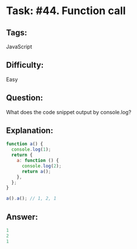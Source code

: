 # Task: #44. Function call

## Tags: 

JavaScript

## Difficulty:

Easy

## Question:

What does the code snippet output by console.log?

## Explanation:

```javascript
function a() {
  console.log(1);
  return {
    a: function () {
      console.log(2);
      return a();
    },
  };
}

a().a(); // 1, 2, 1
```

## Answer:

```javascript
1
2
1
```
